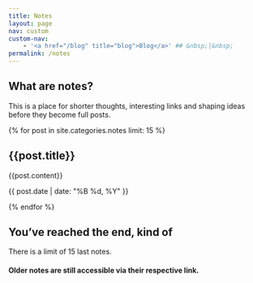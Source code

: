 ```yaml
---
title: Notes
layout: page
nav: custom
custom-nav: 
    - '<a href="/blog" title="blog">Blog</a>' ## &nbsp;|&nbsp;
permalink: /notes
---
```



<div class="callout" markdown="1">

## What are notes?

This is a place for shorter thoughts, interesting links and shaping ideas before they become full posts.

</div>


{% for post in site.categories.notes limit: 15 %}
<section class="note-entry" markdown="1">
<h1><a href="{{post.url}}" style="text-decoration: none;">{{post.title}}</a></h1>

{{post.content}}

<p class="note-date-line"><time datetime="{{ post.date | date: '%Y-%m-%d' }}">{{ post.date | date: "%B %d, %Y" }}</time></p>
</section>
{% endfor %}


<div class="callout" markdown="1">

## You’ve reached the end, kind of

There is a limit of 15 last notes.
#### Older notes are still accessible via their respective link.

</div>
